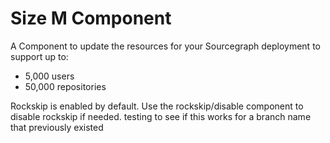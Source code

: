 # Size M Component

A Component to update the resources for your Sourcegraph deployment to support up to:

- 5,000 users
- 50,000 repositories

Rockskip is enabled by default. Use the rockskip/disable component to disable rockskip if needed.
testing to see if this works for a branch name that previously existed
